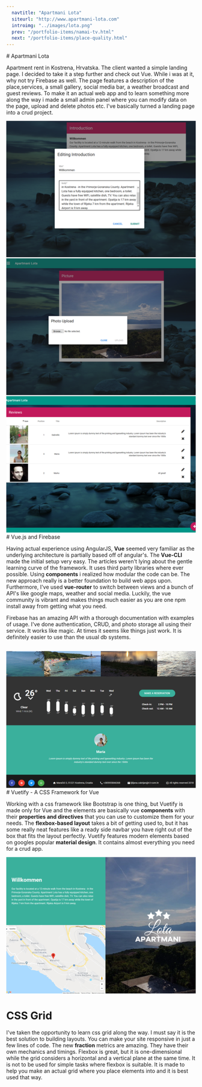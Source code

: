 ```yaml
---
  navtitle: "Apartmani Lota"
  siteurl: "http://www.apartmani-lota.com"
  introimg: "../images/lota.png"
  prev: "/portfolio-items/namai-tv.html"
  next: "/portfolio-items/place-quality.html"
---
```


<div id="introduction" class="anchor"></div>
# Apartmani Lota

Apartment rent in Kostrena, Hrvatska. The client wanted a simple landing page. I decided to take it a step further and check out Vue. While i was at it, why not try Firebase as well. The page features a description of the place,services, a small gallery, social media bar, a weather broadcast and guest reviews. To make it an actual web app and to learn something more along the way i made a small admin panel where you can modify data on the page, upload and delete photos etc. I've basically turned a landing page into a crud project.

<img src="../images/apartmani-lota/lota-txt.png" class="img-fluid shadow mt-5">
<img src="../images/apartmani-lota/lota-upload.png" class="img-fluid shadow mt-5">
<img src="../images/apartmani-lota/lota-reviews.png" class="img-fluid shadow mt-5 mb-5">

<div id="technologies" class="anchor"></div>
# Vue.js and Firebase

Having actual experience using AngularJS, **Vue** seemed very familiar as the underlying architecture is partially based off of angular's. The **Vue-CLI** made the initial setup very easy. The articles weren't lying about the gentle learning curve of the framework. It uses third party libraries where ever possible. Using **components** i realized how modular the code can be. The new approach really is a better foundation to build web apps upon. Furthermore, I've used **vue-router** to switch between views and a bunch of API's like google maps, weather and social media. Luckily, the vue community is vibrant and makes things much easier as you are one npm install away from getting what you need.

Firebase has an amazing API with a thorough documentation with examples of usage. I've done authentication, CRUD, and photo storage all using their service. It works like magic. At times it seems like things just work. It is definitely easier to use than the usual db systems.

## <i class="devicon-vuejs-plain"></i>

<img src="../images/apartmani-lota/lota-plugins.png" class="img-fluid shadow mt-5 mb-5">

<div id="experience" class="anchor"></div>
# Vuetify - A CSS Framework for Vue

Working with a css framework like Bootstrap is one thing, but Vuetify is made only for Vue and the elements are basically vue **components** with their **properties and directives** that you can use to customize them for your needs. The **flexbox-based layout** takes a bit of getting used to, but it has some really neat features like a ready side navbar you have right out of the box that fits the layout perfectly. Vuetify features modern elements based on googles popular **material design**. It contains almost everything you need for a crud app.

<img src="../images/apartmani-lota/lota-home.png" class="img-fluid shadow mt-5">

# CSS Grid

I've taken the opportunity to learn css grid along the way. I must say it is the best solution to building layouts. You can make your site responsive in just a few lines of code. The new **fraction** metrics are amazing. They have their own mechanics and timings. Flexbox is great, but it is one-dimensional while the grid considers a horizontal and a vertical plane at the same time. It is not to be used for simple tasks where flexbox is suitable. It is made to help you make an actual grid where you place elements into and it is best used that way.

